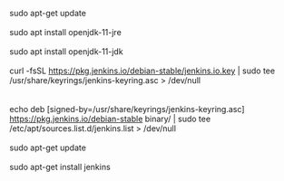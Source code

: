 sudo apt-get update<br>
<br>
sudo apt install openjdk-11-jre<br>
<br>
sudo apt install openjdk-11-jdk<br>
<br>
curl -fsSL https://pkg.jenkins.io/debian-stable/jenkins.io.key | sudo tee /usr/share/keyrings/jenkins-keyring.asc > /dev/null<br>
<br>
<br>
echo deb [signed-by=/usr/share/keyrings/jenkins-keyring.asc] https://pkg.jenkins.io/debian-stable binary/ | sudo tee /etc/apt/sources.list.d/jenkins.list > /dev/null<br>
<br>
sudo apt-get update<br>
<br>
sudo apt-get install jenkins<br>
